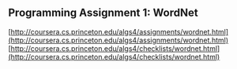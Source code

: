 ## Programming Assignment 1: WordNet

[http://coursera.cs.princeton.edu/algs4/assignments/wordnet.html](http://coursera.cs.princeton.edu/algs4/assignments/wordnet.html)
[http://coursera.cs.princeton.edu/algs4/checklists/wordnet.html](http://coursera.cs.princeton.edu/algs4/checklists/wordnet.html)